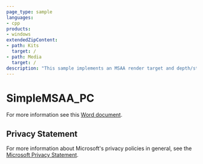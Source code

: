 ```yaml
---
page_type: sample
languages:
- cpp
products:
- windows
extendedZipContent:
- path: Kits
  target: /
- path: Media
  target: /
description: "This sample implements an MSAA render target and depth/stencil buffer for a 3D scene using DirectX 11."
---
```


# SimpleMSAA_PC

For more information see this [Word document](https://github.com/microsoft/Xbox-ATG-Samples/blob/master/PCSamples/IntroGraphics/SimpleMSAA_PC/Readme.docx).

## Privacy Statement

For more information about Microsoft's privacy policies in general, see the [Microsoft Privacy Statement](https://privacy.microsoft.com/en-us/privacystatement/).
